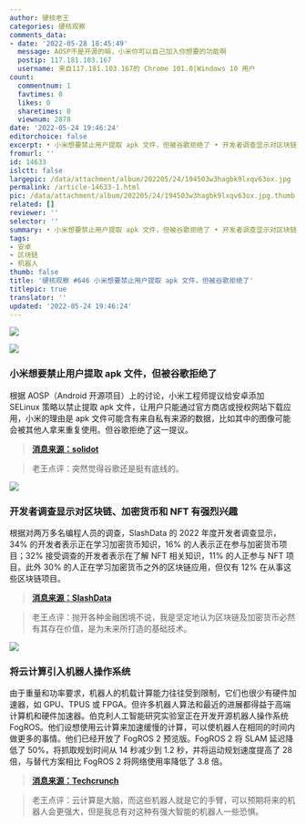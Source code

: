 ```yaml
---
author: 硬核老王
categories: 硬核观察
comments_data:
- date: '2022-05-28 18:45:49'
  message: AOSP不是开源的嘛，小米你可以自己加入你想要的功能啊
  postip: 117.181.103.167
  username: 来自117.181.103.167的 Chrome 101.0|Windows 10 用户
count:
  commentnum: 1
  favtimes: 0
  likes: 0
  sharetimes: 0
  viewnum: 2878
date: '2022-05-24 19:46:24'
editorchoice: false
excerpt: • 小米想要禁止用户提取 apk 文件，但被谷歌拒绝了 • 开发者调查显示对区块链、加密货币和 NFT 有强烈兴趣 • 将云计算引入机器人操作系统
fromurl: ''
id: 14633
islctt: false
largepic: /data/attachment/album/202205/24/194503w3hagbk9lxqv63ox.jpg
permalink: /article-14633-1.html
pic: /data/attachment/album/202205/24/194503w3hagbk9lxqv63ox.jpg.thumb.jpg
related: []
reviewer: ''
selector: ''
summary: • 小米想要禁止用户提取 apk 文件，但被谷歌拒绝了 • 开发者调查显示对区块链、加密货币和 NFT 有强烈兴趣 • 将云计算引入机器人操作系统
tags:
- 安卓
- 区块链
- 机器人
thumb: false
title: '硬核观察 #646 小米想要禁止用户提取 apk 文件，但被谷歌拒绝了'
titlepic: true
translator: ''
updated: '2022-05-24 19:46:24'
---
```


![](/data/attachment/album/202205/24/194503w3hagbk9lxqv63ox.jpg)


![](/data/attachment/album/202205/24/194522b5bsmgezk5ubtwsb.jpg)


### 小米想要禁止用户提取 apk 文件，但被谷歌拒绝了


根据 AOSP（Android 开源项目）上的讨论，小米工程师提议给安卓添加 SELinux 策略以禁止提取 apk 文件，让用户只能通过官方商店或授权网站下载应用，小米的理由是 apk 文件可能含有来自私有来源的数据，比如其中的图像可能会被其他人拿来重复使用。但谷歌拒绝了这一提议。



> 
> **[消息来源：solidot](https://www.solidot.org/story?sid=71617)**
> 
> 
> 



> 
> 老王点评：突然觉得谷歌还是挺有底线的。
> 
> 
> 


![](/data/attachment/album/202205/24/194538kb5ud7murb5rm51n.jpg)


### 开发者调查显示对区块链、加密货币和 NFT 有强烈兴趣


根据对两万多名编程人员的调查，SlashData 的 2022 年度开发者调查显示，34% 的开发者表示正在学习加密货币知识，16% 的人表示正在参与加密货币项目；32% 接受调查的开发者表示在了解 NFT 相关知识，11% 的人正参与 NFT 项目。此外 30% 的人正在学习加密货币之外的区块链应用，但仅有 12% 在从事这些区块链项目。



> 
> **[消息来源：SlashData](https://slashdata-website-cms.s3.amazonaws.com/sample_reports/VZtJWxZw5Q9NDSAQ.pdf)**
> 
> 
> 



> 
> 老王点评：抛开各种金融困境不说，我是坚定地认为区块链及加密货币必然有其存在价值，是为未来所打造的基础技术。
> 
> 
> 


![](/data/attachment/album/202205/24/194547xw9xy0i558nyiaxo.jpg)


### 将云计算引入机器人操作系统


由于重量和功率要求，机器人的机载计算能力往往受到限制，它们也很少有硬件加速器，如 GPU、TPUS 或 FPGA。但许多机器人算法和最近的进展都得益于高端计算机和硬件加速器。伯克利人工智能研究实验室正在开发开源机器人操作系统 FogROS。他们设想使用云计算来加速缓慢的计算，可以使机器人在相同的时间内做更多的事情。他们已经开放了 FogROS 2 预览版。FogROS 2 将 SLAM 延迟降低了 50%，将抓取规划时间从 14 秒减少到 1.2 秒，并将运动规划速度提高了 28 倍，与替代方案相比 FogROS 2 将网络使用率降低了 3.8 倍。



> 
> **[消息来源：Techcrunch](https://techcrunch.com/2022/05/23/fogros-brings-robotic-cloud-computing-to-the-robot-operating-system/)**
> 
> 
> 



> 
> 老王点评：云计算是大脑，而这些机器人就是它的手臂，可以预期将来的机器人会更强大，但是我总有对这种有强大智能的机器人一些恐惧。
> 
> 
>